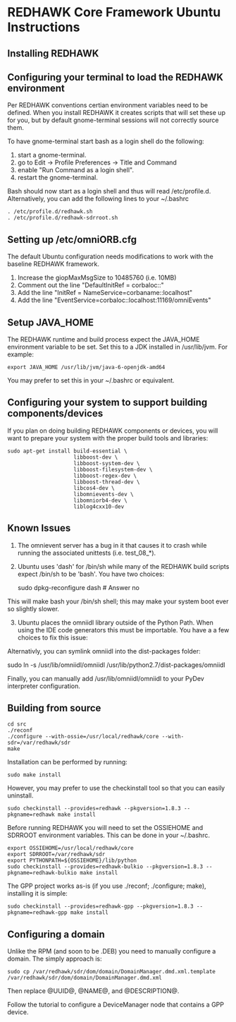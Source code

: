 # REDHAWK Core Framework Ubuntu Instructions

## Installing REDHAWK

## Configuring your terminal to load the REDHAWK environment

Per REDHAWK conventions certian environment variables need to be defined.  When
you install REDHAWK it creates scripts that will set these up for you, but by default
gnome-terminal sessions will not correctly source them.

To have gnome-terminal start bash as a login shell do the following:

1. start a gnome-terminal.
2. go to Edit -> Profile Preferences -> Title and Command
3. enable "Run Command as a login shell".
4. restart the gnome-terminal.

Bash should now start as a login shell and thus will read /etc/profile.d.
Alternatively, you can add the following lines to your ~/.bashrc

    . /etc/profile.d/redhawk.sh
    . /etc/profile.d/redhawk-sdrroot.sh

## Setting up /etc/omniORB.cfg

The default Ubuntu configuration needs modifications to work with the baseline
REDHAWK framework.

1. Increase the giopMaxMsgSize to 10485760 (i.e. 10MB)
2. Comment out the line "DefaultInitRef = corbaloc::"
3. Add the line "InitRef = NameService=corbaname::localhost"
4. Add the line "EventService=corbaloc::localhost:11169/omniEvents"

## Setup JAVA_HOME

The REDHAWK runtime and build process expect the JAVA_HOME environment variable
to be set.  Set this to a JDK installed in /usr/lib/jvm. For example:

    export JAVA_HOME /usr/lib/jvm/java-6-openjdk-amd64

You may prefer to set this in your ~/.bashrc or equivalent.


## Configuring your system to support building components/devices

If you plan on doing building REDHAWK components or devices, you will want to
prepare your system with the proper build tools and libraries:

    sudo apt-get install build-essential \
                         libboost-dev \
                         libboost-system-dev \
                         libboost-filesystem-dev \
                         libboost-regex-dev \
                         libboost-thread-dev \
                         libcos4-dev \
                         libomnievents-dev \
                         libomniorb4-dev \
                         liblog4cxx10-dev

## Known Issues

1. The omnievent server has a bug in it that causes it to crash while running the
associated unittests (i.e. test_08_*).

2. Ubuntu uses 'dash' for /bin/sh while many of the REDHAWK build scripts expect /bin/sh to
be 'bash'.  You have two choices:

   sudo dpkg-reconfigure dash # Answer no

This will make bash your /bin/sh shell; this may make your system boot ever so slightly slower.

3. Ubuntu places the omniidl library outside of the Python Path.  When using the IDE code
generators this must be importable.  You have a a few choices to fix this issue:

Alternativly, you can symlink omniidl into the dist-packages folder:

   sudo ln -s /usr/lib/omniidl/omniidl /usr/lib/python2.7/dist-packages/omniidl

Finally, you can manually add /usr/lib/omniidl/omniidl to your PyDev interpreter configuration.

## Building from source

    cd src                     
    ./reconf
    ./configure --with-ossie=/usr/local/redhawk/core --with-sdr=/var/redhawk/sdr
    make

Installation can be performed by running:

    sudo make install

However, you may prefer to use the checkinstall tool so that you can easily uninstall.

    sudo checkinstall --provides=redhawk --pkgversion=1.8.3 --pkgname=redhawk make install

Before running REDHAWK you will need to set the OSSIEHOME and SDRROOT environment
variables.  This can be done in your ~/.bashrc.

    export OSSIEHOME=/usr/local/redhawk/core
    export SDRROOT=/var/redhawk/sdr
    export PYTHONPATH=${OSSIEHOME}/lib/python
    sudo checkinstall --provides=redhawk-bulkio --pkgversion=1.8.3 --pkgname=redhawk-bulkio make install

The GPP project works as-is (if you use ./reconf; ./configure; make), installing it is simple:

    sudo checkinstall --provides=redhawk-gpp --pkgversion=1.8.3 --pkgname=redhawk-gpp make install

## Configuring a domain

Unlike the RPM (and soon to be .DEB) you need to manually configure a domain.
The simply approach is: 

    sudo cp /var/redhawk/sdr/dom/domain/DomainManager.dmd.xml.template /var/redhawk/sdr/dom/domain/DomainManager.dmd.xml

Then replace @UUID@, @NAME@, and @DESCRIPTION@. 

Follow the tutorial to configure a DeviceManager node that contains a GPP device.

